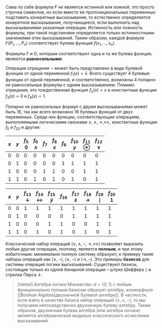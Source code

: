 
Сама по себе формула $F$ не является истинной или ложной, это просто строчка символов, но если вместо ее пропозициональ­ных переменных подставить конкретные высказывания, то естественно определяется конкретное высказывание, получающееся, если выполнить над высказываниями указанные операции. Истинность или ложность формулы, при такой подстановке определяется только истинностными значениями этих высказываний. Таким образом, каждой формуле $F(P_1, \ldots, P_n)$ соответствует булева функция $f(x_1, \ldots, x_n)$. 

Формулы $F$ и $G$, которым соответствуют одна и та же булева функция, являются **равносильными**.  

Операция отрицания $¬$ может быть представлено в виде булевой функции от одной переменной $f_1(x)=\bar{x}$. Всего существует 4 булевые функции от одной переменной, и соответственно, возможны 4 попарно не равносильные формулы с одним высказыванием. Помимо отрицания, это тождественная функция  $f_2(x) = x$ и константные функции  $f_3(x)=0$ и  $f_4(x) = 1$.

Попарно не равносильных формул с двумя высказываниями может быть 16, так как всего возможно 16 булевых функций от двух переменных. Среди них функции, соответствующие операциям, выполняемыми логическими связками $∨,∧,→,↔$, константные функции $f_5$ и $f_{20}$ и другие:

| $x$ | $y$ | $f_5$<br>$0$ | $f_6$<br>$∧$ | $f_7$ | $f_8$<br>$x$ | $f_9$ | $f_{10}$<br>$y$ | $f_{11}$<br>$⊕$ | $f_{12}$<br>$∨$ |
| --- | --- | ------------ | ------------ | ----- | ------------ | ----- | --------------- | --------------- | --------------- |
| 0   | 0   | 0            | 0            | 0     | 0            | 0     | 0               | 0               | 0               |
| 0   | 1   | 0            | 0            | 0     | 0            | 1     | 1               | 1               | 1               |
| 1   | 0   | 0            | 0            | 1     | 1            | 0     | 0               | 1               | 1               |
| 1   | 1   | 0            | 1            | 0     | 1            | 0     | 1               | 0               | 1               |

| $x$ | $y$ | $f_{13}$<br>$↓$ | $f_{14}$<br>$↔$ | $f_{15}$<br>$\bar y$ | $f_{16}$ | $f_{17}$<br>$\bar x$ | $f_{18}$<br>$→$ | $f_{19}$<br>$∣$ | $f_{20}$<br>$1$ |
| --- | --- | --------------- | --------------- | -------------------- | -------- | -------------------- | --------------- | --------------- | --------------- |
| 0   | 0   | 1               | 1               | 1                    | 1        | 1                    | 1               | 1               | 1               |
| 0   | 1   | 0               | 0               | 0                    | 0        | 1                    | 1               | 1               | 1               |
| 1   | 0   | 0               | 0               | 1                    | 1        | 0                    | 0               | 1               | 1               |
| 1   | 1   | 0               | 1               | 0                    | 1        | 0                    | 1               | 0               | 1               |
Классический набор операций $(∨,∧,¬,→,↔)$ позволяет выразить любые другие операции, поэтому, является **полным**, и при этому избыточным: минимально полную систему образуют, к примеру такие наборы операций как $(∨, ¬)$, $(∧, ¬)$ и $(→, ¬)$. Это примеры **базисов** для системы операций логики высказываний.  Существуют базисы, состоящие только из одной бинарной операции – штрих Шеффера $∣$ и стрелка Пирса $↓$.

>[!detail] Алгебра логики
Множество $\mathcal B =\{ 0, 1 \}$ с любым функционально полным базисом образует алгебру, изоморфную [[Boolean Algebra|двузначной булевой алгебре]]. В частности, если взять в качестве базиса набор операций $(∨,∧,¬)$, то мы получаем непосредственно двузначную булеву алгебру. Таким образом, двузначная булева алгебра (или алгебра логики) является алгебраической моделью классического исчисления высказываний.

